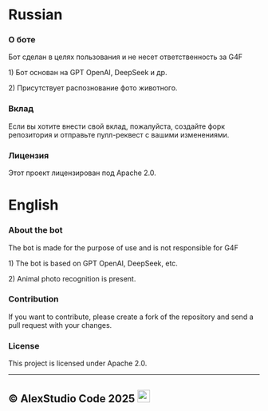 <h1>Russian</h1>

<h3> О боте </h1>

<p> Бот сделан в целях пользования и не несет ответственность за G4F </p>
  <p> 1) Бот основан на GPT OpenAI, DeepSeek и др.</p>
  <p> 2) Присутствует распознование фото животного.</p>
 
<h3>Вклад</h3>

<p>Если вы хотите внести свой вклад, пожалуйста, создайте форк репозитория и отправьте пулл-реквест с вашими изменениями.</p>

<h3>Лицензия</h3>

<p>Этот проект лицензирован под Apache 2.0.</p>

<h1> English </h1>

<h3> About the bot </h1>

<p> The bot is made for the purpose of use and is not responsible for G4F </p>
 <p> 1) The bot is based on GPT OpenAI, DeepSeek, etc.</p>
 <p> 2) Animal photo recognition is present.</p>
 
<h3>Contribution</h3>

<p>If you want to contribute, please create a fork of the repository and send a pull request with your changes.</p>

<h3>License</h3>

<p>This project is licensed under Apache 2.0.</p>

---

<h2>© AlexStudio Code 2025 <img src="https://i.imgur.com/QeQ6BRx.png" width="25" /> </h2> 

